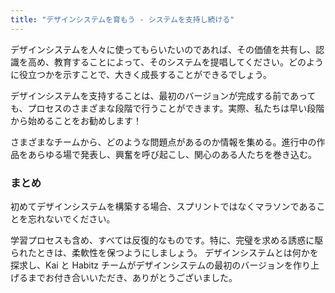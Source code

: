 ```yaml
---
title: "デザインシステムを育もう - システムを支持し続ける"
---
```

デザインシステムを人々に使ってもらいたいのであれば、その価値を共有し、認識を高め、教育することによって、そのシステムを提唱してください。どのように役立つかを示すことで、大きく成長することができるでしょう。

デザインシステムを支持することは、最初のバージョンが完成する前であっても、プロセスのさまざまな段階で行うことができます。実際、私たちは早い段階から始めることをお勧めします！

さまざまなチームから、どのような問題点があるのか情報を集める。進行中の作品をあらゆる場で発表し、興奮を呼び起こし、関心のある人たちを巻き込む。

### まとめ
初めてデザインシステムを構築する場合、スプリントではなくマラソンであることを忘れないでください。

学習プロセスも含め、すべては反復的なものです。特に、完璧を求める誘惑に駆られたときは、柔軟性を保つようにしましょう。
デザインシステムとは何かを探求し、Kai と Habitz チームがデザインシステムの最初のバージョンを作り上げるまでお付き合いいただき、ありがとうございました。